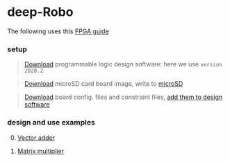 # deep-Robo

The following uses this [FPGA guide](https://pynq.readthedocs.io/en/latest/getting_started/pynq_z2_setup.html)

### setup

> [Download](https://www.xilinx.com/support/download/index.html/content/xilinx/en/downloadNav/vivado-design-tools/archive.html) programmable logic design software: here we use `version 2020.2`

> [Download](http://www.pynq.io/board.html) microSD card board image, write to [microSD](https://sourceforge.net/projects/win32diskimager/)

> [Download](https://www.tulembedded.com/FPGA/ProductsPYNQ-Z2.html) board config. files and constraint files, [add them to design  software](https://pynq.readthedocs.io/en/latest/overlay_design_methodology/board_settings.html#vivado-board-files)

### design and use examples

0. [Vector adder](./vector_adder)

1. [Matrix multiplier](./matrix_multiplier)